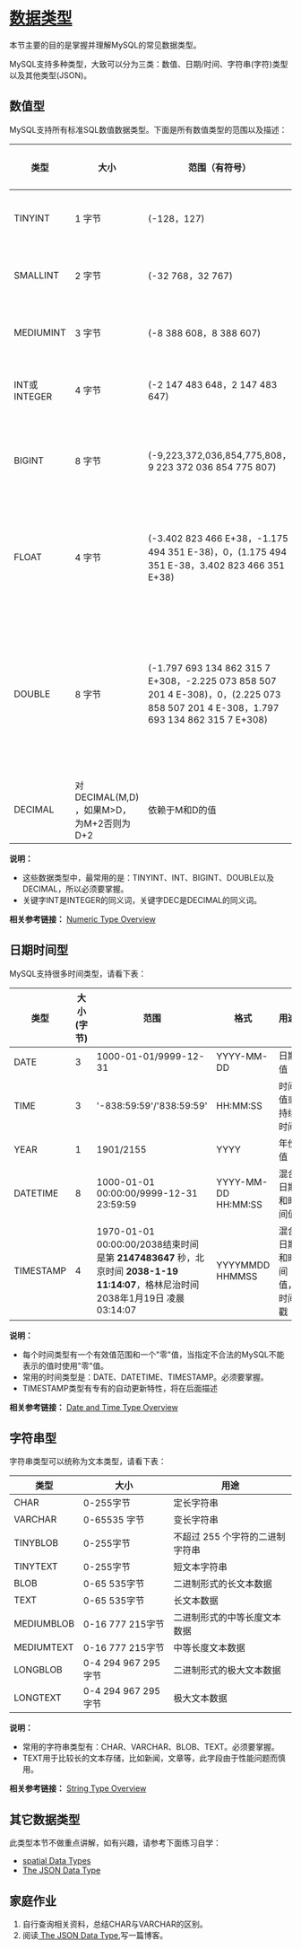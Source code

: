 # [数据类型](https://dev.mysql.com/doc/refman/8.0/en/data-types.html)

本节主要的目的是掌握并理解MySQL的常见数据类型。

MySQL支持多种类型，大致可以分为三类：数值、日期/时间、字符串(字符)类型以及其他类型(JSON)。



## 数值型

MySQL支持所有标准SQL数值数据类型。下面是所有数值类型的范围以及描述：

| 类型         | 大小                                     | 范围（有符号）                                               | 范围（无符号）                                               | 用途            |
| ------------ | ---------------------------------------- | ------------------------------------------------------------ | ------------------------------------------------------------ | --------------- |
| TINYINT      | 1 字节                                   | (-128，127)                                                  | (0，255)                                                     | 小整数值        |
| SMALLINT     | 2 字节                                   | (-32 768，32 767)                                            | (0，65 535)                                                  | 大整数值        |
| MEDIUMINT    | 3 字节                                   | (-8 388 608，8 388 607)                                      | (0，16 777 215)                                              | 大整数值        |
| INT或INTEGER | 4 字节                                   | (-2 147 483 648，2 147 483 647)                              | (0，4 294 967 295)                                           | 大整数值        |
| BIGINT       | 8 字节                                   | (-9,223,372,036,854,775,808，9 223 372 036 854 775 807)      | (0，18 446 744 073 709 551 615)                              | 极大整数值      |
| FLOAT        | 4 字节                                   | (-3.402 823 466 E+38，-1.175 494 351 E-38)，0，(1.175 494 351 E-38，3.402 823 466 351 E+38) | 0，(1.175 494 351 E-38，3.402 823 466 E+38)                  | 单精度 浮点数值 |
| DOUBLE       | 8 字节                                   | (-1.797 693 134 862 315 7 E+308，-2.225 073 858 507 201 4 E-308)，0，(2.225 073 858 507 201 4 E-308，1.797 693 134 862 315 7 E+308) | 0，(2.225 073 858 507 201 4 E-308，1.797 693 134 862 315 7 E+308) | 双精度 浮点数值 |
| DECIMAL      | 对DECIMAL(M,D) ，如果M>D，为M+2否则为D+2 | 依赖于M和D的值                                               | 依赖于M和D的值                                               | 小数值          |

**说明：**

* 这些数据类型中，最常用的是：TINYINT、INT、BIGINT、DOUBLE以及DECIMAL，所以必须要掌握。
* 关键字INT是INTEGER的同义词，关键字DEC是DECIMAL的同义词。

**相关参考链接：** [ Numeric Type Overview](https://dev.mysql.com/doc/refman/8.0/en/numeric-type-overview.html)



## 日期时间型

MySQL支持很多时间类型，请看下表：

| 类型      | 大小 (字节) | 范围                                                         | 格式                | 用途                     |
| --------- | ----------- | ------------------------------------------------------------ | ------------------- | ------------------------ |
| DATE      | 3           | 1000-01-01/9999-12-31                                        | YYYY-MM-DD          | 日期值                   |
| TIME      | 3           | '-838:59:59'/'838:59:59'                                     | HH:MM:SS            | 时间值或持续时间         |
| YEAR      | 1           | 1901/2155                                                    | YYYY                | 年份值                   |
| DATETIME  | 8           | 1000-01-01 00:00:00/9999-12-31 23:59:59                      | YYYY-MM-DD HH:MM:SS | 混合日期和时间值         |
| TIMESTAMP | 4           | 1970-01-01 00:00:00/2038结束时间是第 **2147483647** 秒，北京时间 **2038-1-19 11:14:07**，格林尼治时间 2038年1月19日 凌晨 03:14:07 | YYYYMMDD HHMMSS     | 混合日期和时间值，时间戳 |

**说明：**

* 每个时间类型有一个有效值范围和一个"零"值，当指定不合法的MySQL不能表示的值时使用"零"值。
* 常用的时间类型是：DATE、DATETIME、TIMESTAMP。必须要掌握。
* TIMESTAMP类型有专有的自动更新特性，将在后面描述

**相关参考链接：** [Date and Time Type Overview](https://dev.mysql.com/doc/refman/8.0/en/date-and-time-type-overview.html)



## 字符串型

字符串类型可以统称为文本类型，请看下表：

| 类型       | 大小                | 用途                            |
| ---------- | ------------------- | ------------------------------- |
| CHAR       | 0-255字节           | 定长字符串                      |
| VARCHAR    | 0-65535 字节        | 变长字符串                      |
| TINYBLOB   | 0-255字节           | 不超过 255 个字符的二进制字符串 |
| TINYTEXT   | 0-255字节           | 短文本字符串                    |
| BLOB       | 0-65 535字节        | 二进制形式的长文本数据          |
| TEXT       | 0-65 535字节        | 长文本数据                      |
| MEDIUMBLOB | 0-16 777 215字节    | 二进制形式的中等长度文本数据    |
| MEDIUMTEXT | 0-16 777 215字节    | 中等长度文本数据                |
| LONGBLOB   | 0-4 294 967 295字节 | 二进制形式的极大文本数据        |
| LONGTEXT   | 0-4 294 967 295字节 | 极大文本数据                    |

**说明：**

* 常用的字符串类型有：CHAR、VARCHAR、BLOB、TEXT。必须要掌握。
* TEXT用于比较长的文本存储，比如新闻，文章等，此字段由于性能问题而慎用。

**相关参考链接：** [String Type Overview](https://dev.mysql.com/doc/refman/8.0/en/string-type-overview.html)



## 其它数据类型

此类型本节不做重点讲解，如有兴趣，请参考下面练习自学：

* [spatial Data Types](https://dev.mysql.com/doc/refman/8.0/en/spatial-types.html)
* [ The JSON Data Type](https://dev.mysql.com/doc/refman/8.0/en/json.html)



## 家庭作业

1. 自行查询相关资料，总结CHAR与VARCHAR的区别。
2. 阅读[ The JSON Data Type](https://dev.mysql.com/doc/refman/8.0/en/json.html),写一篇博客。